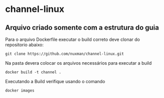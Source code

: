 # channel-linux
## Arquivo criado somente com a estrutura do guia

Para o arquivo Dockerfile executar o build correto deve clonar do repositorio abaixo:

```shell
git clone https://github.com/nuxman/channel-linux.git
```
Na pasta devera colocar os arquivos necessários para executar a build

```shell
docker build -t channel .
```
 Executando a Build verifique usando o comando

``` shell
docker images
```
